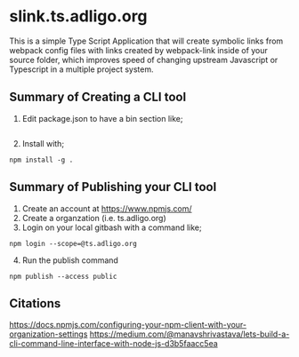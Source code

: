 # slink.ts.adligo.org
This is a simple Type Script Application that will create symbolic links from webpack config files with links created by webpack-link inside of your source folder, which improves speed of changing upstream Javascript or Typescript in a multiple project system.

## Summary of Creating a CLI tool 
1) Edit package.json to have a bin section like;
```

```
2) Install with;
```
npm install -g .
```

## Summary of Publishing your CLI tool
1) Create an account at https://www.npmjs.com/
2) Create a organzation (i.e. ts.adligo.org)
3) Login on your local gitbash with a command like;
```
npm login --scope=@ts.adligo.org
```
4) Run the publish command
```
npm publish --access public
```

## Citations
https://docs.npmjs.com/configuring-your-npm-client-with-your-organization-settings
https://medium.com/@manavshrivastava/lets-build-a-cli-command-line-interface-with-node-js-d3b5faacc5ea
